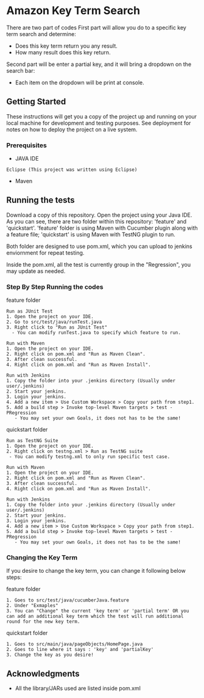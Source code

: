# Amazon Key Term Search

There are two part of codes
First part will allow you do to a specific key term search and determine:
 - Does this key term return you any result.
 - How many result does this key return.
 
Second part will be enter a partial key, and it will bring a dropdown on the search bar:
 - Each item on the dropdown will be print at console.

## Getting Started

These instructions will get you a copy of the project up and running on your local machine for development and testing purposes. See deployment for notes on how to deploy the project on a live system.

### Prerequisites

- JAVA IDE

```
Eclipse (This project was written using Eclipse)
```
- Maven

## Running the tests
Download a copy of this repository. Open the project using your Java IDE. As you can see, there are two folder within this repository: 'feature' and 'quickstart'. 'feature' folder is using Maven with Cucumber plugin along with a feature file; 'quickstart' is using Maven with TestNG plugin to run.

Both folder are designed to use pom.xml, which you can upload to jenkins enviornment for repeat testing.

Inside the pom.xml, all the test is currently group in the "Regression", you may update as needed.

### Step By Step Running the codes

feature folder
```
Run as JUnit Test
1. Open the project on your IDE.
2. Go to src/test/java/runTest.java
3. Right click to "Run as JUnit Test"
  - You can modify runTest.java to specify which feature to run.

Run with Maven
1. Open the project on your IDE.
2. Right click on pom.xml and "Run as Maven Clean".
3. After clean successful.
4. Right click on pom.xml and "Run as Maven Install".

Run with Jenkins
1. Copy the folder into your .jenkins directory (Usually under user/.jenkins)
2. Start your jenkins.
3. Login your jenkins.
4. Add a new item > Use Custom Workspace > Copy your path from step1.
5. Add a build step > Invoke top-level Maven targets > test -PRegression
   - You may set your own Goals, it does not has to be the same!
```

quickstart folder
```
Run as TestNG Suite
1. Open the project on your IDE.
2. Right click on testng.xml > Run as TestNG suite
 - You can modify testng.xml to only run specific test case.

Run with Maven
1. Open the project on your IDE.
2. Right click on pom.xml and "Run as Maven Clean".
3. After clean successful.
4. Right click on pom.xml and "Run as Maven Install".

Run with Jenkins
1. Copy the folder into your .jenkins directory (Usually under user/.jenkins)
2. Start your jenkins.
3. Login your jenkins.
4. Add a new item > Use Custom Workspace > Copy your path from step1.
5. Add a build step > Invoke top-level Maven targets > test -PRegression
   - You may set your own Goals, it does not has to be the same!
```

### Changing the Key Term 

If you desire to change the key term, you can change it following below steps:

feature folder
```
1. Goes to src/test/java/cucumberJava.feature
2. Under "Exmaples"
3. You can "Change" the current 'key term' or 'partial term' OR you can add an additional key term which the test will run additional round for the new key term.
```

quickstart folder
```
1. Goes to src/main/java/pageObjects/HomePage.java
2. Goes to line where it says : 'key' and 'partialKey'
3. Change the key as you desire!
```


## Acknowledgments

* All the library/JARs used are listed inside pom.xml
